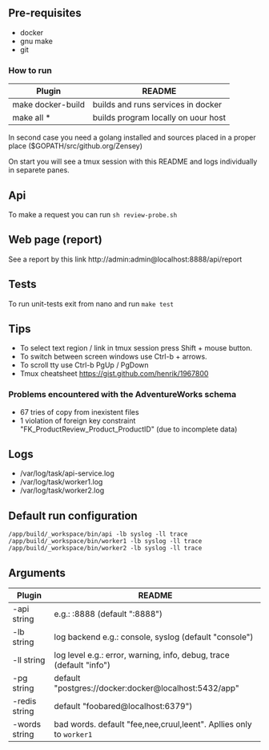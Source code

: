 ## Pre-requisites
* docker
* gnu make
* git

### How to run

| Plugin | README |
| ------ | ------ |
| make docker-build | builds and runs services in docker |
| make all *        | builds program locally on uour host|


In second case you need a golang installed and sources placed in a proper place ($GOPATH/src/github.org/Zensey)

On start you will see a tmux session with this README and logs individually in separete panes.

## Api
To make a request you can run `sh review-probe.sh`

## Web page (report)
See a report by this link
http://admin:admin@localhost:8888/api/report

## Tests
To run unit-tests exit from nano and run `make test`

## Tips
* To select text region / link in tmux session press Shift + mouse button.
* To switch between screen windows use Ctrl-b + arrows.
* To scroll tty use Ctrl-b PgUp / PgDown
* Tmux cheatsheet https://gist.github.com/henrik/1967800

### Problems encountered with the AdventureWorks schema
* 67 tries of copy from inexistent files
* 1 violation of foreign key constraint "FK_ProductReview_Product_ProductID" (due to incomplete data)


## Logs
* /var/log/task/api-service.log
* /var/log/task/worker1.log
* /var/log/task/worker2.log

## Default run configuration
    /app/build/_workspace/bin/api -lb syslog -ll trace
    /app/build/_workspace/bin/worker1 -lb syslog -ll trace
    /app/build/_workspace/bin/worker2 -lb syslog -ll trace

## Arguments

| Plugin | README |
| ------ | ------ |
| -api string     | e.g.: :8888 (default ":8888") |
| -lb string      | log backend e.g.: console, syslog (default "console") |
| -ll string      | log level e.g.: error, warning, info, debug, trace (default "info") |
| -pg string      | default "postgres://docker:docker@localhost:5432/app" |
| -redis string   | default "foobared@localhost:6379") |
| -words string   | bad words. default "fee,nee,cruul,leent". Apllies only to `worker1`|
